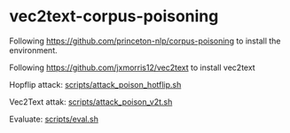 # vec2text-corpus-poisoning

Following https://github.com/princeton-nlp/corpus-poisoning to install the environment.

Following https://github.com/jxmorris12/vec2text to install vec2text

Hopflip attack: [scripts/attack_poison_hotflip.sh](scripts/attack_poison_hotflip.sh)

Vec2Text attak: [scripts/attack_poison_v2t.sh](scripts/attack_poison_v2t.sh)

Evaluate: [scripts/eval.sh](scripts/eval.sh)